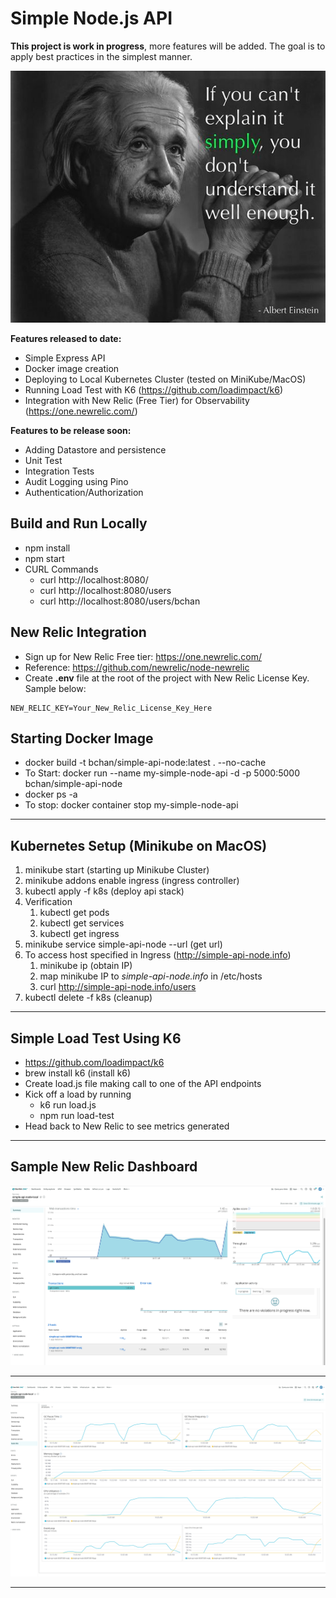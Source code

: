 # Simple Node.js API #

**This project is work in progress**, more features will be added. The goal is to apply best practices in the simplest manner.

![image](docs/Simplicity.jpg)

**Features released to date:**

* Simple Express API
* Docker image creation
* Deploying to Local Kubernetes Cluster (tested on MiniKube/MacOS)
* Running Load Test with K6 (https://github.com/loadimpact/k6)
* Integration with New Relic (Free Tier) for Observability (https://one.newrelic.com/)


**Features to be release soon:**

* Adding Datastore and persistence
* Unit Test
* Integration Tests
* Audit Logging using Pino
* Authentication/Authorization


## Build and Run Locally

* npm install
* npm start
* CURL Commands
  * curl http://localhost:8080/
  * curl http://localhost:8080/users
  * curl http://localhost:8080/users/bchan

## New Relic Integration

* Sign up for New Relic Free tier: https://one.newrelic.com/
* Reference: https://github.com/newrelic/node-newrelic
* Create **.env** file at the root of the project with New Relic License Key. Sample below:

```
NEW_RELIC_KEY=Your_New_Relic_License_Key_Here
```

## Starting Docker Image

* docker build -t bchan/simple-api-node:latest . --no-cache
* To Start: docker run --name my-simple-node-api -d -p 5000:5000 bchan/simple-api-node
* docker ps -a
* To stop:  docker container stop my-simple-node-api

-----------
## Kubernetes Setup (Minikube on MacOS)

1. minikube start (starting up Minikube Cluster)
2. minikube addons enable ingress  (ingress controller)
3. kubectl apply -f k8s (deploy api stack)
4. Verification
   1. kubectl get pods
   2. kubectl get services
   3. kubectl get ingress
5. minikube service simple-api-node --url (get url)
6. To access host specified in Ingress (http://simple-api-node.info)
   1. minikube ip (obtain IP)
   2. map minikube IP to *simple-api-node.info* in /etc/hosts
   3. curl http://simple-api-node.info/users
7. kubectl delete -f k8s (cleanup)

-----------

## Simple Load Test Using K6

* https://github.com/loadimpact/k6
* brew install k6 (install k6)
* Create load.js file making call to one of the API endpoints
* Kick off a load by running
  * k6 run load.js
  * npm run load-test
* Head back to New Relic to see metrics generated

-----------

## Sample New Relic Dashboard

![image](docs/NR_Summary.png)

----------------

![image](docs/NR_NodeVM.png)

------------------
